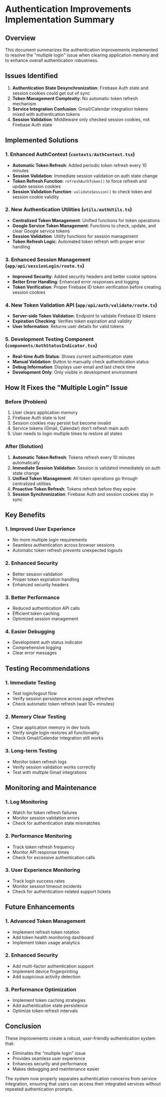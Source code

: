 # Authentication Improvements Implementation Summary

## Overview
This document summarizes the authentication improvements implemented to resolve the "multiple login" issue when clearing application memory and to enhance overall authentication robustness.

## Issues Identified
1. **Authentication State Desynchronization**: Firebase Auth state and session cookies could get out of sync
2. **Token Management Complexity**: No automatic token refresh mechanism
3. **Service Integration Confusion**: Gmail/Calendar integration tokens mixed with authentication tokens
4. **Session Validation**: Middleware only checked session cookies, not Firebase Auth state

## Implemented Solutions

### 1. Enhanced AuthContext (`contexts/AuthContext.tsx`)
- **Automatic Token Refresh**: Added periodic token refresh every 10 minutes
- **Session Validation**: Immediate session validation on auth state change
- **Token Refresh Function**: `refreshAuthToken()` to force refresh and update session cookies
- **Session Validation Function**: `validateSession()` to check token and session cookie validity

### 2. New Authentication Utilities (`utils/authUtils.ts`)
- **Centralized Token Management**: Unified functions for token operations
- **Google Service Token Management**: Functions to check, update, and clear Google service tokens
- **Session Validation**: Utility functions for session management
- **Token Refresh Logic**: Automated token refresh with proper error handling

### 3. Enhanced Session Management (`app/api/sessionLogin/route.ts`)
- **Improved Security**: Added security headers and better cookie options
- **Better Error Handling**: Enhanced error responses and logging
- **Token Verification**: Proper Firebase ID token verification before creating session cookies

### 4. New Token Validation API (`app/api/auth/validate/route.ts`)
- **Server-side Token Validation**: Endpoint to validate Firebase ID tokens
- **Expiration Checking**: Verifies token expiration and validity
- **User Information**: Returns user details for valid tokens

### 5. Development Testing Component (`components/AuthStatusIndicator.tsx`)
- **Real-time Auth Status**: Shows current authentication state
- **Manual Validation**: Button to manually check authentication status
- **Debug Information**: Displays user email and last check time
- **Development Only**: Only visible in development environment

## How It Fixes the "Multiple Login" Issue

### Before (Problem)
1. User clears application memory
2. Firebase Auth state is lost
3. Session cookies may persist but become invalid
4. Service tokens (Gmail, Calendar) don't refresh main auth
5. User needs to login multiple times to restore all states

### After (Solution)
1. **Automatic Token Refresh**: Tokens refresh every 10 minutes automatically
2. **Immediate Session Validation**: Session is validated immediately on auth state change
3. **Unified Token Management**: All token operations go through centralized utilities
4. **Proactive Token Refresh**: Tokens refresh before they expire
5. **Session Synchronization**: Firebase Auth and session cookies stay in sync

## Key Benefits

### 1. **Improved User Experience**
- No more multiple login requirements
- Seamless authentication across browser sessions
- Automatic token refresh prevents unexpected logouts

### 2. **Enhanced Security**
- Better session validation
- Proper token expiration handling
- Enhanced security headers

### 3. **Better Performance**
- Reduced authentication API calls
- Efficient token caching
- Optimized session management

### 4. **Easier Debugging**
- Development auth status indicator
- Comprehensive logging
- Clear error messages

## Testing Recommendations

### 1. **Immediate Testing**
- Test login/logout flow
- Verify session persistence across page refreshes
- Check automatic token refresh (wait 10+ minutes)

### 2. **Memory Clear Testing**
- Clear application memory in dev tools
- Verify single login restores all functionality
- Check Gmail/Calendar integration still works

### 3. **Long-term Testing**
- Monitor token refresh logs
- Verify session validation works correctly
- Test with multiple Gmail integrations

## Monitoring and Maintenance

### 1. **Log Monitoring**
- Watch for token refresh failures
- Monitor session validation errors
- Check for authentication state mismatches

### 2. **Performance Monitoring**
- Track token refresh frequency
- Monitor API response times
- Check for excessive authentication calls

### 3. **User Experience Monitoring**
- Track login success rates
- Monitor session timeout incidents
- Check for authentication-related support tickets

## Future Enhancements

### 1. **Advanced Token Management**
- Implement refresh token rotation
- Add token health monitoring dashboard
- Implement token usage analytics

### 2. **Enhanced Security**
- Add multi-factor authentication support
- Implement device fingerprinting
- Add suspicious activity detection

### 3. **Performance Optimization**
- Implement token caching strategies
- Add authentication state persistence
- Optimize token refresh intervals

## Conclusion

These improvements create a robust, user-friendly authentication system that:
- Eliminates the "multiple login" issue
- Provides seamless user experience
- Enhances security and performance
- Makes debugging and maintenance easier

The system now properly separates authentication concerns from service integration, ensuring that users can access their integrated services without repeated authentication prompts.
